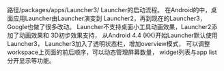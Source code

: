 路径/packages/apps/Launcher3/
Launcher的启动流程。
在Android的中，桌面应用Launcher由Launcher演变到 Launcher2，再到现在的Launcher3，Google也做了很多改动。
Launcher不支持桌面小工具动画效果，Launcher2添加了动画效果和 3D初步效果支持，
从Android 4.4 (KK)开始Launcher默认使用 Launcher3， Launcher3加入了透明状态栏，增加overview模式，
可以调整workspace上页面的前后顺序，可以动态管理屏幕数量， widget列表与app list分开显示等功能。